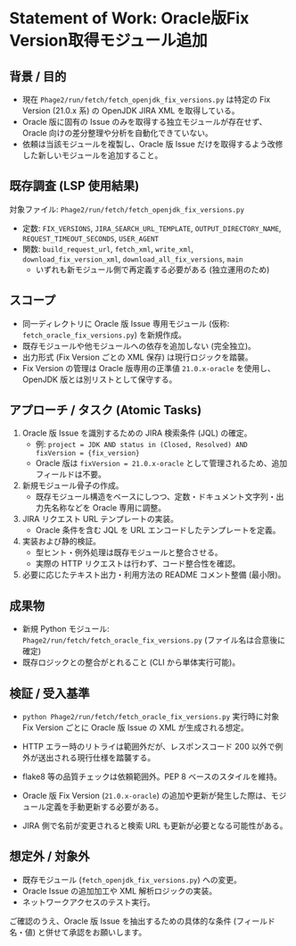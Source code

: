 # Statement of Work: Oracle版Fix Version取得モジュール追加

## 背景 / 目的
- 現在 `Phage2/run/fetch/fetch_openjdk_fix_versions.py` は特定の Fix Version (21.0.x 系) の OpenJDK JIRA XML を取得している。
- Oracle 版に固有の Issue のみを取得する独立モジュールが存在せず、Oracle 向けの差分整理や分析を自動化できていない。
- 依頼は当該モジュールを複製し、Oracle 版 Issue だけを取得するよう改修した新しいモジュールを追加すること。

## 既存調査 (LSP 使用結果)
対象ファイル: `Phage2/run/fetch/fetch_openjdk_fix_versions.py`
- 定数: `FIX_VERSIONS`, `JIRA_SEARCH_URL_TEMPLATE`, `OUTPUT_DIRECTORY_NAME`, `REQUEST_TIMEOUT_SECONDS`, `USER_AGENT`
- 関数: `build_request_url`, `fetch_xml`, `write_xml`, `download_fix_version_xml`, `download_all_fix_versions`, `main`
  - いずれも新モジュール側で再定義する必要がある (独立運用のため)

## スコープ
- 同一ディレクトリに Oracle 版 Issue 専用モジュール (仮称: `fetch_oracle_fix_versions.py`) を新規作成。
- 既存モジュールや他モジュールへの依存を追加しない (完全独立)。
- 出力形式 (Fix Version ごとの XML 保存) は現行ロジックを踏襲。
- Fix Version の管理は Oracle 版専用の正準値 `21.0.x-oracle` を使用し、OpenJDK 版とは別リストとして保守する。

## アプローチ / タスク (Atomic Tasks)
1. Oracle 版 Issue を識別するための JIRA 検索条件 (JQL) の確定。
   - 例: `project = JDK AND status in (Closed, Resolved) AND fixVersion = {fix_version}`
   - Oracle 版は `fixVersion = 21.0.x-oracle` として管理されるため、追加フィールドは不要。
2. 新規モジュール骨子の作成。
   - 既存モジュール構造をベースにしつつ、定数・ドキュメント文字列・出力先名称などを Oracle 専用に調整。
3. JIRA リクエスト URL テンプレートの実装。
   - Oracle 条件を含む JQL を URL エンコードしたテンプレートを定義。
4. 実装および静的検証。
   - 型ヒント・例外処理は既存モジュールと整合させる。
   - 実際の HTTP リクエストは行わず、コード整合性を確認。
5. 必要に応じたテキスト出力・利用方法の README コメント整備 (最小限)。

## 成果物
- 新規 Python モジュール: `Phage2/run/fetch/fetch_oracle_fix_versions.py` (ファイル名は合意後に確定)
- 既存ロジックとの整合がとれること (CLI から単体実行可能)。

## 検証 / 受入基準
- `python Phage2/run/fetch/fetch_oracle_fix_versions.py` 実行時に対象 Fix Version ごとに Oracle 版 Issue の XML が生成される想定。
- HTTP エラー時のリトライは範囲外だが、レスポンスコード 200 以外で例外が送出される現行仕様を踏襲する。
- flake8 等の品質チェックは依頼範囲外。PEP 8 ベースのスタイルを維持。

- Oracle 版 Fix Version (`21.0.x-oracle`) の追加や更新が発生した際は、モジュール定義を手動更新する必要がある。
- JIRA 側で名前が変更されると検索 URL も更新が必要となる可能性がある。

## 想定外 / 対象外
- 既存モジュール (`fetch_openjdk_fix_versions.py`) への変更。
- Oracle Issue の追加加工や XML 解析ロジックの実装。
- ネットワークアクセスのテスト実行。

ご確認のうえ、Oracle 版 Issue を抽出するための具体的な条件 (フィールド名・値) と併せて承認をお願いします。
